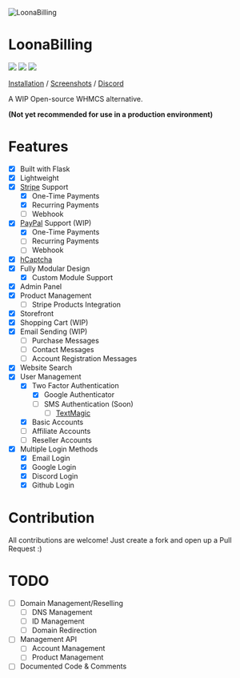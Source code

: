 ![LoonaBilling](https://user-images.githubusercontent.com/28388670/172512382-81059cf6-c872-4a4c-a370-223f2d4d009c.png)

# LoonaBilling
<img src="https://img.shields.io/discord/887501133902385202?logo=discord&style=social"> <img src="https://img.shields.io/github/last-commit/Loona-cc/LoonaBilling?logo=github&style=social"> <img src="https://img.shields.io/github/workflow/status/Loona-cc/LoonaBilling/CodeQL?logo=github-sponsors&style=social">

[Installation](https://github.com/Loona-cc/LoonaBilling/wiki/Installation) / [Screenshots](https://github.com/Loona-cc/LoonaBilling/wiki/Screenshots) / [Discord](https://discord.gg/KTJNHyAh2e)

A WIP Open-source WHMCS alternative.

**(Not yet recommended for use in a production environment)**

# Features
- [x] Built with Flask
- [x] Lightweight
- [x] [Stripe](https://stripe.com) Support
  - [x] One-Time Payments
  - [x] Recurring Payments
  - [ ] Webhook
- [x] [PayPal](https://paypal.com) Support (WIP)
  - [x] One-Time Payments
  - [ ] Recurring Payments
  - [ ] Webhook
- [x] [hCaptcha](https://www.hcaptcha.com/)
- [x] Fully Modular Design
  - [x] Custom Module Support
- [x] Admin Panel
- [x] Product Management
  - [ ] Stripe Products Integration
- [x] Storefront
- [x] Shopping Cart (WIP)
- [x] Email Sending (WIP)
  - [ ] Purchase Messages
  - [ ] Contact Messages
  - [ ] Account Registration Messages
- [x] Website Search
- [x] User Management
  - [x] Two Factor Authentication
    - [x] Google Authenticator
    - [ ] SMS Authentication (Soon)
      - [ ] [TextMagic](https://textmagic.com)
  - [x] Basic Accounts
  - [ ] Affiliate Accounts
  - [ ] Reseller Accounts
- [x] Multiple Login Methods
  - [x] Email Login
  - [x] Google Login
  - [x] Discord Login
  - [x] Github Login

# Contribution
All contributions are welcome! Just create a fork and open up a Pull Request :)

# TODO
- [ ] Domain Management/Reselling
  - [ ] DNS Management
  - [ ] ID Management
  - [ ] Domain Redirection
- [ ] Management API
  - [ ] Account Management
  - [ ] Product Management

- [ ] Documented Code & Comments
